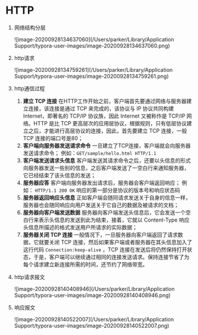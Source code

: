 # HTTP

1. 网络结构分层

   ![image-20200928134637060](/Users/parker/Library/Application Support/typora-user-images/image-20200928134637060.png)

2. http请求

   ![image-20200928134759261](/Users/parker/Library/Application Support/typora-user-images/image-20200928134759261.png)

3. http通信过程
   1. **建立 TCP 连接**
       在HTTP工作开始之前，客户端首先要通过网络与服务器建立连接，该连接是通过 TCP 来完成的，该协议与 IP 协议共同构建 Internet，即著名的 TCP/IP 协议族，因此 Internet 又被称作是 TCP/IP 网络。HTTP 是比 TCP 更高层次的应用层协议，根据规则，只有低层协议建立之后，才能进行高层协议的连接，因此，首先要建立 TCP 连接，一般 TCP 连接的端口号是80；
   2. **客户端向服务器发送请求命令**
       一旦建立了TCP连接，客户端就会向服务器发送请求命令；
       例如：`GET/sample/hello.html HTTP/1.1`
   3. **客户端发送请求头信息**
       客户端发送其请求命令之后，还要以头信息的形式向服务器发送一些别的信息，之后客户端发送了一空白行来通知服务器，它已经结束了该头信息的发送；
   4. **服务器应答**
       客户端向服务器发出请求后，服务器会客户端返回响应；
       例如： `HTTP/1.1 200 OK`
       响应的第一部分是协议的版本号和响应状态码
   5. **服务器返回响应头信息**
       正如客户端会随同请求发送关于自身的信息一样，服务器也会随同响应向用户发送关于它自己的数据及被请求的文档；
   6. **服务器向客户端发送数据**
       服务器向客户端发送头信息后，它会发送一个空白行来表示头信息的发送到此为结束，接着，它就以 Content-Type 响应头信息所描述的格式发送用户所请求的实际数据；
   7. **服务器关闭 TCP 连接**
       一般情况下，一旦服务器向客户端返回了请求数据，它就要关闭 TCP 连接，然后如果客户端或者服务器在其头信息加入了这行代码 `Connection:keep-alive` ，TCP 连接在发送后将仍然保持打开状态，于是，客户端可以继续通过相同的连接发送请求。保持连接节省了为每个请求建立新连接所需的时间，还节约了网络带宽。

4. http请求报文

   ![image-20200928140408946](/Users/parker/Library/Application Support/typora-user-images/image-20200928140408946.png)

5. 响应报文

   ![image-20200928140522007](/Users/parker/Library/Application Support/typora-user-images/image-20200928140522007.png)